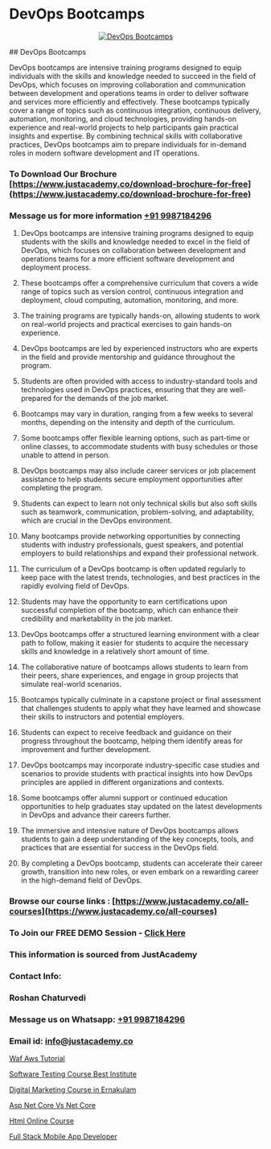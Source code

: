 # DevOps Bootcamps

<p align="center">
  <a href="https://justacademy.co/course-detail/devops-training">
    <img src="https://justacademy.co/storage2/course_image/1710765394_course_image.webp" alt="DevOps Bootcamps">
  </a>
</p>
## DevOps Bootcamps

DevOps bootcamps are intensive training programs designed to equip individuals with the skills and knowledge needed to succeed in the field of DevOps, which focuses on improving collaboration and communication between development and operations teams in order to deliver software and services more efficiently and effectively. These bootcamps typically cover a range of topics such as continuous integration, continuous delivery, automation, monitoring, and cloud technologies, providing hands-on experience and real-world projects to help participants gain practical insights and expertise. By combining technical skills with collaborative practices, DevOps bootcamps aim to prepare individuals for in-demand roles in modern software development and IT operations.
### To Download Our Brochure [https://www.justacademy.co/download-brochure-for-free](https://www.justacademy.co/download-brochure-for-free)
### Message us for more information [+91 9987184296](https://api.whatsapp.com/send?phone=919987184296)
1) DevOps bootcamps are intensive training programs designed to equip students with the skills and knowledge needed to excel in the field of DevOps, which focuses on collaboration between development and operations teams for a more efficient software development and deployment process.

2) These bootcamps offer a comprehensive curriculum that covers a wide range of topics such as version control, continuous integration and deployment, cloud computing, automation, monitoring, and more.

3) The training programs are typically hands-on, allowing students to work on real-world projects and practical exercises to gain hands-on experience.

4) DevOps bootcamps are led by experienced instructors who are experts in the field and provide mentorship and guidance throughout the program.

5) Students are often provided with access to industry-standard tools and technologies used in DevOps practices, ensuring that they are well-prepared for the demands of the job market.

6) Bootcamps may vary in duration, ranging from a few weeks to several months, depending on the intensity and depth of the curriculum.

7) Some bootcamps offer flexible learning options, such as part-time or online classes, to accommodate students with busy schedules or those unable to attend in person.

8) DevOps bootcamps may also include career services or job placement assistance to help students secure employment opportunities after completing the program.

9) Students can expect to learn not only technical skills but also soft skills such as teamwork, communication, problem-solving, and adaptability, which are crucial in the DevOps environment.

10) Many bootcamps provide networking opportunities by connecting students with industry professionals, guest speakers, and potential employers to build relationships and expand their professional network.

11) The curriculum of a DevOps bootcamp is often updated regularly to keep pace with the latest trends, technologies, and best practices in the rapidly evolving field of DevOps.

12) Students may have the opportunity to earn certifications upon successful completion of the bootcamp, which can enhance their credibility and marketability in the job market.

13) DevOps bootcamps offer a structured learning environment with a clear path to follow, making it easier for students to acquire the necessary skills and knowledge in a relatively short amount of time.

14) The collaborative nature of bootcamps allows students to learn from their peers, share experiences, and engage in group projects that simulate real-world scenarios.

15) Bootcamps typically culminate in a capstone project or final assessment that challenges students to apply what they have learned and showcase their skills to instructors and potential employers.

16) Students can expect to receive feedback and guidance on their progress throughout the bootcamp, helping them identify areas for improvement and further development.

17) DevOps bootcamps may incorporate industry-specific case studies and scenarios to provide students with practical insights into how DevOps principles are applied in different organizations and contexts.

18) Some bootcamps offer alumni support or continued education opportunities to help graduates stay updated on the latest developments in DevOps and advance their careers further.

19) The immersive and intensive nature of DevOps bootcamps allows students to gain a deep understanding of the key concepts, tools, and practices that are essential for success in the DevOps field.

20) By completing a DevOps bootcamp, students can accelerate their career growth, transition into new roles, or even embark on a rewarding career in the high-demand field of DevOps.

### Browse our course links : [https://www.justacademy.co/all-courses](https://www.justacademy.co/all-courses) 
### To Join our FREE DEMO Session - [Click Here](https://www.justacademy.co/register-for-course-demo)


### This information is sourced from JustAcademy
### Contact Info:
### Roshan Chaturvedi
### Message us on Whatsapp: [+91 9987184296](https://api.whatsapp.com/send?phone=919987184296)
### Email id: [info@justacademy.co](mailto:info@justacademy.co)
                
[Waf Aws Tutorial](https://www.linkedin.com/pulse/waf-aws-tutorial-justacademy-kolkata-7lcve?trackingId=DNoLkYexdZ%2FvtxMOGi%2Fr6g%3D%3D&lipi=urn%3Ali%3Apage%3Ad_flagship3_company_admin%3BQDIjHgscSv%2BfE53RTIlzCA%3D%3D)

[Software Testing Course Best Institute](https://www.linkedin.com/pulse/software-testing-course-best-institute-justacademy-san-jose-8makf?trackingId=j4dZJqyGlZ1sZXW%2FvlthNA%3D%3D&lipi=urn%3Ali%3Apage%3Ad_flagship3_company_admin%3BNvzTf3fnQO%2BVBqBGA8b0%2Bw%3D%3D)

[Digital Marketing Course in Ernakulam](https://medium.com/@prempja40/digital-marketing-course-in-ernakulam-2241be5a0b37)

[Asp Net Core Vs Net Core](https://medium.com/@negishivu99/asp-net-core-vs-net-core-91b8a7064c41)

[Html Online Course](https://justacademyin.github.io/justacademy/html-online-course)

[Full Stack Mobile App Developer](https://justacademyin.github.io/justacademy/full-stack-mobile-app-developer)

